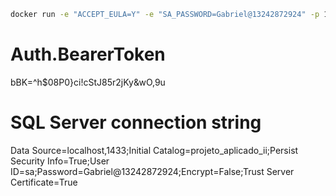 ﻿```bash
docker run -e "ACCEPT_EULA=Y" -e "SA_PASSWORD=Gabriel@13242872924" -p 1433:1433 --name sqlserver-container -d mcr.microsoft.com/mssql/server:2019-latest
```

# Auth.BearerToken
bBK=^h$08P0}ci!cStJ85r2jKy&wO,9u

# SQL Server connection string
Data Source=localhost,1433;Initial Catalog=projeto_aplicado_ii;Persist Security Info=True;User ID=sa;Password=Gabriel@13242872924;Encrypt=False;Trust Server Certificate=True